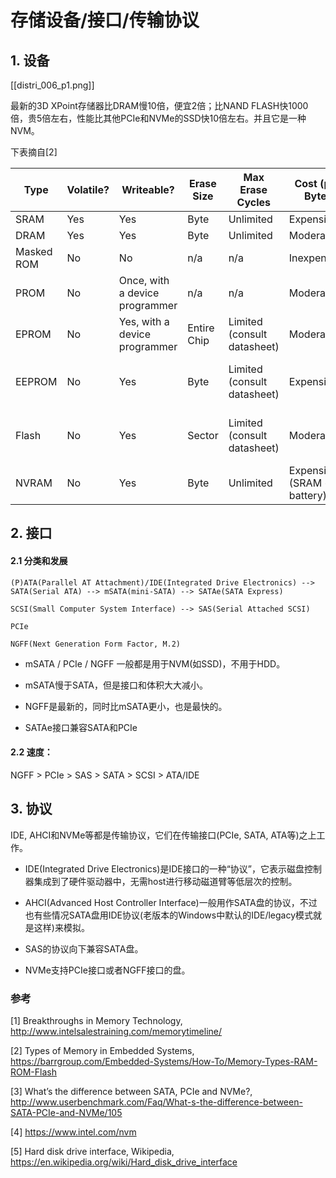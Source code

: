 # 存储设备/接口/传输协议


## 1. 设备

[[distri_006_p1.png]]

最新的3D XPoint存储器比DRAM慢10倍，便宜2倍；比NAND FLASH快1000倍，贵5倍左右，性能比其他PCIe和NVMe的SSD快10倍左右。并且它是一种NVM。


下表摘自[2]

|Type|	Volatile?|	Writeable?|	Erase Size|	Max Erase Cycles|	Cost (per Byte)|	Speed|
|-|-|-|-|-|-|-|
|SRAM	|Yes	|Yes	|Byte	|Unlimited|	Expensive|	Fast|
|DRAM	|Yes	|Yes	|Byte	|Unlimited|	Moderate|	Moderate|
|Masked ROM	|No	|No|	n/a|	n/a|	Inexpensive|	Fast|
|PROM	|No	|Once, with a device programmer	|n/a|	n/a|	Moderate|	Fast|
|EPROM	|No	|Yes, with a device programmer	|Entire Chip	|Limited (consult datasheet)	|Moderate	|Fast
|EEPROM	|No	|Yes	|Byte	|Limited (consult datasheet)	|Expensive	|Fast to read, slow to erase/write|
|Flash	|No	|Yes	|Sector	|Limited (consult datasheet)	|Moderate	|Fast to read, slow to erase/write|
|NVRAM	|No	|Yes	|Byte	|Unlimited	|Expensive (SRAM + battery)|	Fast|


## 2. 接口

#### 2.1 分类和发展
```
(P)ATA(Parallel AT Attachment)/IDE(Integrated Drive Electronics) --> SATA(Serial ATA) --> mSATA(mini-SATA) --> SATAe(SATA Express)

SCSI(Small Computer System Interface) --> SAS(Serial Attached SCSI)

PCIe

NGFF(Next Generation Form Factor, M.2)
```

* mSATA / PCIe / NGFF 一般都是用于NVM(如SSD)，不用于HDD。

* mSATA慢于SATA，但是接口和体积大大减小。

* NGFF是最新的，同时比mSATA更小，也是最快的。

* SATAe接口兼容SATA和PCIe

#### 2.2 速度：

NGFF > PCIe > SAS > SATA > SCSI > ATA/IDE

## 3. 协议

IDE, AHCI和NVMe等都是传输协议，它们在传输接口(PCIe, SATA, ATA等)之上工作。

* IDE(Integrated Drive Electronics)是IDE接口的一种“协议”，它表示磁盘控制器集成到了硬件驱动器中，无需host进行移动磁道臂等低层次的控制。

* AHCI(Advanced Host Controller Interface)一般用作SATA盘的协议，不过也有些情况SATA盘用IDE协议(老版本的Windows中默认的IDE/legacy模式就是这样)来模拟。

* SAS的协议向下兼容SATA盘。

* NVMe支持PCIe接口或者NGFF接口的盘。


### 参考
[1] Breakthroughs in Memory Technology, http://www.intelsalestraining.com/memorytimeline/

[2] Types of Memory in Embedded Systems, https://barrgroup.com/Embedded-Systems/How-To/Memory-Types-RAM-ROM-Flash


[3] What’s the difference between SATA, PCIe and NVMe?, http://www.userbenchmark.com/Faq/What-s-the-difference-between-SATA-PCIe-and-NVMe/105

[4] https://www.intel.com/nvm

[5] Hard disk drive interface, Wikipedia, https://en.wikipedia.org/wiki/Hard_disk_drive_interface